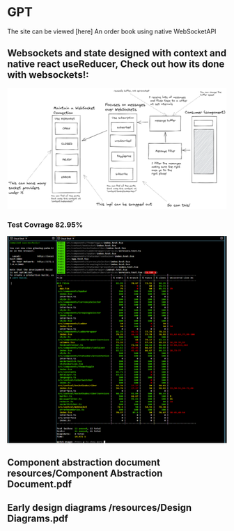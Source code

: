 # GPT

The site can be viewed [here]
An order book using native WebSocketAPI

## Websockets and state designed with context and native react useReducer, Check out how its done with websockets!:

![websocket description](./resources/websocketsdescription.png)

### Test Covrage 82.95%

![Coverage evidence](./resources/coverageevidence.PNG)

## Component abstraction document resources/Component Abstraction Document.pdf

## Early design diagrams /resources/Design Diagrams.pdf









